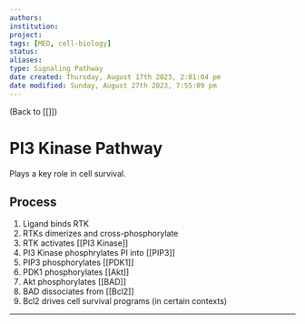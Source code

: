 ```yaml
---
authors: 
institution: 
project: 
tags: [MED, cell-biology]
status: 
aliases: 
type: Signaling Pathway
date created: Thursday, August 17th 2023, 2:01:04 pm
date modified: Sunday, August 27th 2023, 7:55:09 pm
---
```


(Back to [[]])

# PI3 Kinase Pathway

Plays a key role in cell survival.
## Process
1. Ligand binds RTK
2. RTKs dimerizes and cross-phosphorylate
3. RTK activates [[PI3 Kinase]]
4. PI3 Kinase phosphrylates PI into [[PIP3]]
5. PIP3 phosphorylates [[PDK1]]
6. PDK1 phosphorylates [[Akt]]
7. Akt phosphorylates [[BAD]]
8. BAD dissociates from [[Bcl2]]
9. Bcl2 drives cell survival programs (in certain contexts)

---
